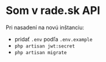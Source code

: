 # Som v rade.sk API

Pri nasadení na novú inštanciu:

- pridať `.env` podľa `.env.example`
- `php artisan jwt:secret`
- `php artisan migrate`
